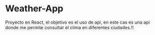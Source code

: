 # Weather-App
Proyecto en React, el objetivo es el uso de api, en este cas es una api donde me permite consultar el clima en diferentes ciudades.!!
